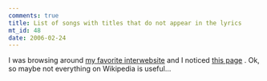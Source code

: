 ```yaml
--- 
comments: true
title: List of songs with titles that do not appear in the lyrics
mt_id: 48
date: 2006-02-24
---
```

I was browsing around [my favorite interwebsite](http://en.wikipedia.org) and I noticed [this page](http://en.wikipedia.org/wiki/List_of_songs_with_titles_that_don't_appear_in_the_lyrics) .  Ok, so maybe not everything on Wikipedia is useful...

